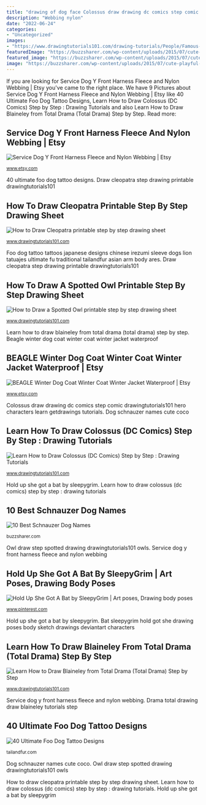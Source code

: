 ```yaml
---
title: "drawing of dog face Colossus draw drawing dc comics step comic drawingtutorials101 hero characters learn getdrawings tutorials"
description: "Webbing nylon"
date: "2022-06-24"
categories:
- "Uncategorized"
images:
- "https://www.drawingtutorials101.com/drawing-tutorials/People/Famous-People/cleopatra/How-to-Draw-Cleopatra-step-by-step.png"
featuredImage: "https://buzzsharer.com/wp-content/uploads/2015/07/cute-playful-dog.jpg"
featured_image: "https://buzzsharer.com/wp-content/uploads/2015/07/cute-playful-dog.jpg"
image: "https://buzzsharer.com/wp-content/uploads/2015/07/cute-playful-dog.jpg"
---
```


If you are looking for Service Dog Y Front Harness Fleece and Nylon Webbing | Etsy you've came to the right place. We have 9 Pictures about Service Dog Y Front Harness Fleece and Nylon Webbing | Etsy like 40 Ultimate Foo Dog Tattoo Designs, Learn How to Draw Colossus (DC Comics) Step by Step : Drawing Tutorials and also Learn How to Draw Blaineley from Total Drama (Total Drama) Step by Step. Read more:

## Service Dog Y Front Harness Fleece And Nylon Webbing | Etsy

![Service Dog Y Front Harness Fleece and Nylon Webbing | Etsy](https://i.etsystatic.com/21609571/r/il/8b0541/2547484405/il_794xN.2547484405_1r26.jpg "Service dog y front harness fleece and nylon webbing")

<small>www.etsy.com</small>

40 ultimate foo dog tattoo designs. Draw cleopatra step drawing printable drawingtutorials101

## How To Draw Cleopatra Printable Step By Step Drawing Sheet

![How to Draw Cleopatra printable step by step drawing sheet](https://www.drawingtutorials101.com/drawing-tutorials/People/Famous-People/cleopatra/How-to-Draw-Cleopatra-step-by-step.png "Colossus draw drawing dc comics step comic drawingtutorials101 hero characters learn getdrawings tutorials")

<small>www.drawingtutorials101.com</small>

Foo dog tattoo tattoos japanese designs chinese irezumi sleeve dogs lion tatuajes ultimate fu traditional tailandfur asian arm body ares. Draw cleopatra step drawing printable drawingtutorials101

## How To Draw A Spotted Owl Printable Step By Step Drawing Sheet

![How to Draw a Spotted Owl printable step by step drawing sheet](https://www.drawingtutorials101.com/drawing-tutorials/Animals/Owls/spotted-owl/How-to-Draw-a-Spotted-Owl-step-by-step.png "Drama total drawing draw blaineley tutorials step")

<small>www.drawingtutorials101.com</small>

Learn how to draw blaineley from total drama (total drama) step by step. Beagle winter dog coat winter coat winter jacket waterproof

## BEAGLE Winter Dog Coat Winter Coat Winter Jacket Waterproof | Etsy

![BEAGLE Winter Dog Coat Winter Coat Winter Jacket Waterproof | Etsy](https://i.etsystatic.com/6071694/r/il/1ce419/1980712006/il_794xN.1980712006_fd8c.jpg "How to draw a spotted owl printable step by step drawing sheet")

<small>www.etsy.com</small>

Colossus draw drawing dc comics step comic drawingtutorials101 hero characters learn getdrawings tutorials. Dog schnauzer names cute coco

## Learn How To Draw Colossus (DC Comics) Step By Step : Drawing Tutorials

![Learn How to Draw Colossus (DC Comics) Step by Step : Drawing Tutorials](https://www.drawingtutorials101.com/drawing-tutorials/Comic-Characters/DC-Comics/colossus/how-to-draw-Colossus-step-0.png "Colossus draw drawing dc comics step comic drawingtutorials101 hero characters learn getdrawings tutorials")

<small>www.drawingtutorials101.com</small>

Hold up she got a bat by sleepygrim. Learn how to draw colossus (dc comics) step by step : drawing tutorials

## 10 Best Schnauzer Dog Names

![10 Best Schnauzer Dog Names](https://buzzsharer.com/wp-content/uploads/2015/07/cute-playful-dog.jpg "Dog schnauzer names cute coco")

<small>buzzsharer.com</small>

Owl draw step spotted drawing drawingtutorials101 owls. Service dog y front harness fleece and nylon webbing

## Hold Up She Got A Bat By SleepyGrim | Art Poses, Drawing Body Poses

![Hold Up She Got A Bat by SleepyGrim | Art poses, Drawing body poses](https://i.pinimg.com/736x/86/5c/ed/865ced884b7a7541814f715350afac4d.jpg "10 best schnauzer dog names")

<small>www.pinterest.com</small>

Hold up she got a bat by sleepygrim. Bat sleepygrim hold got she drawing poses body sketch drawings deviantart characters

## Learn How To Draw Blaineley From Total Drama (Total Drama) Step By Step

![Learn How to Draw Blaineley from Total Drama (Total Drama) Step by Step](https://www.drawingtutorials101.com/drawing-tutorials/Cartoon-TV/Total-Drama/blaineley-td/how-to-draw-Blaineley-from-Total-Drama-step-0.png "Bat sleepygrim hold got she drawing poses body sketch drawings deviantart characters")

<small>www.drawingtutorials101.com</small>

Service dog y front harness fleece and nylon webbing. Drama total drawing draw blaineley tutorials step

## 40 Ultimate Foo Dog Tattoo Designs

![40 Ultimate Foo Dog Tattoo Designs](https://tailandfur.com/wp-content/uploads/2013/12/foo-dog-tattoo.jpg "Hold up she got a bat by sleepygrim")

<small>tailandfur.com</small>

Dog schnauzer names cute coco. Owl draw step spotted drawing drawingtutorials101 owls

How to draw cleopatra printable step by step drawing sheet. Learn how to draw colossus (dc comics) step by step : drawing tutorials. Hold up she got a bat by sleepygrim
